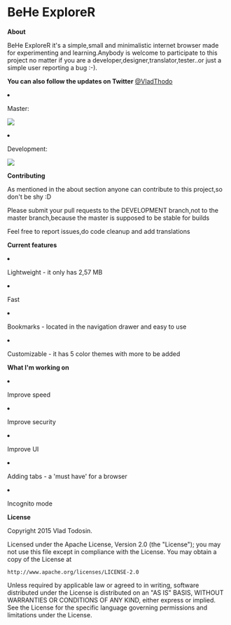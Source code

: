 # BeHe ExploreR
<p><b>About</b></p>
BeHe ExploreR it's a simple,small and minimalistic internet browser made for experimenting and learning.Anybody is welcome to participate
to this project no matter if you are a developer,designer,translator,tester..or just a simple user reporting a bug :-).
<p><b>You can also follow the updates on Twitter</b> <a href="https://twitter.com/VladThodo">@VladThodo</a></p>
<li><p>Master:</li></p>
<p><img src="https://travis-ci.org/VladThodo/behe-explorer.svg?branch=master"/></p>
<li><p>Development:</p></li>
<img src="https://travis-ci.org/VladThodo/behe-explorer.svg?branch=development"/>
<p><b>Contributing</b></p>
  <p>As mentioned in the about section anyone can contribute to this project,so don't be shy :D </p>
  <p>Please submit your pull requests to the DEVELOPMENT branch,not to the master branch,because the master is supposed to be      stable for builds</p>
  <p>Feel free to report issues,do code cleanup and add translations</p>
<p><b>Current features</b></p>
  <li><p>Lightweight - it only has 2,57 MB</p></li>
  <li><p>Fast</p></li>
  <li><p>Bookmarks - located in the navigation drawer and easy to use</p></li>
  <li><p>Customizable - it has  5 color themes with more to be added</p></li>
<p><b>What I'm working on </b></p>
  <li><p>Improve speed</p></li>
  <li><p>Improve security</p></li>
  <li><p>Improve UI</p></li>
  <li><p>Adding tabs - a 'must have' for a browser</p></li>
  <li><p>Incognito mode</p></li>
<p><b>License</b><p>
<p>Copyright 2015 Vlad Todosin.</p>
Licensed under the Apache License, Version 2.0 (the "License");
you may not use this file except in compliance with the License.
You may obtain a copy of the License at

    http://www.apache.org/licenses/LICENSE-2.0

Unless required by applicable law or agreed to in writing, software
distributed under the License is distributed on an "AS IS" BASIS,
WITHOUT WARRANTIES OR CONDITIONS OF ANY KIND, either express or implied.
See the License for the specific language governing permissions and
limitations under the License.
  

